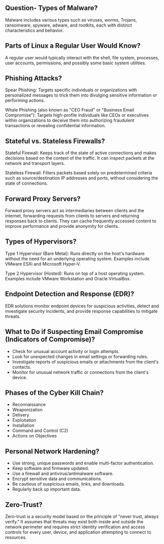 ## Question- Types of Malware?

Malware includes various types such as viruses, worms, Trojans, ransomware, spyware, adware, and rootkits, each with distinct characteristics and behavior.

## Parts of Linux a Regular User Would Know?

A regular user would typically interact with the shell, file system, processes, user accounts, permissions, and possibly some basic system utilities.

## Phishing Attacks?

Spear Phishing: Targets specific individuals or organizations with personalized messages to trick them into divulging sensitive information or performing actions.

Whale Phishing (also known as "CEO Fraud" or "Business Email Compromise"): Targets high-profile individuals like CEOs or executives within organizations to deceive them into authorizing fraudulent transactions or revealing confidential information.

## Stateful vs. Stateless Firewalls?

Stateful Firewall: Keeps track of the state of active connections and makes decisions based on the context of the traffic. It can inspect packets at the network and transport layers.

Stateless Firewall: Filters packets based solely on predetermined criteria such as source/destination IP addresses and ports, without considering the state of connections.

## Forward Proxy Servers?

Forward proxy servers act as intermediaries between clients and the internet, forwarding requests from clients to servers and returning responses back to clients. They can cache frequently accessed content to improve performance and provide anonymity for clients.

## Types of Hypervisors?

Type 1 Hypervisor (Bare Metal): Runs directly on the host's hardware without the need for an underlying operating system. Examples include VMware ESXi and Microsoft Hyper-V.

Type 2 Hypervisor (Hosted): Runs on top of a host operating system. Examples include VMware Workstation and Oracle VirtualBox.

## Endpoint Detection and Response (EDR)?

EDR solutions monitor endpoint devices for suspicious activities, detect and investigate security incidents, and provide response capabilities to mitigate threats.

## What to Do if Suspecting Email Compromise (Indicators of Compromise)?

- Check for unusual account activity or login attempts.
- Look for unexpected changes in email settings or forwarding rules.
- Investigate reports of suspicious emails or attachments from the client's contacts.
- Monitor for unusual network traffic or connections from the client's device.

## Phases of the Cyber Kill Chain?

- Reconnaissance
- Weaponization
- Delivery
- Exploitation
- Installation
- Command and Control (C2)
- Actions on Objectives

## Personal Network Hardening?

- Use strong, unique passwords and enable multi-factor authentication.
- Keep software and firmware updated.
- Use a firewall and antivirus/antimalware software.
- Encrypt sensitive data and communications.
- Be cautious of suspicious emails, links, and downloads.
- Regularly back up important data.

## Zero-Trust?

Zero-trust is a security model based on the principle of "never trust, always verify." It assumes that threats may exist both inside and outside the network perimeter and requires strict identity verification and access controls for every user, device, and application attempting to connect to resources.


